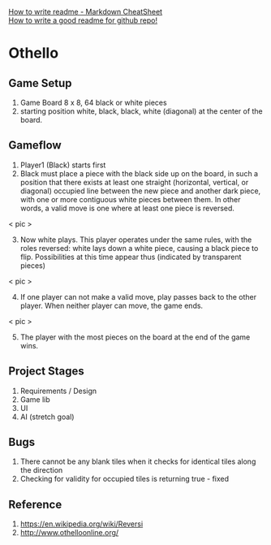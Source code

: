 [How to write readme - Markdown CheatSheet](https://github.com/adam-p/markdown-here/wiki/Markdown-Cheatsheet)  
[How to write a good readme for github repo!](https://gist.github.com/PurpleBooth/109311bb0361f32d87a2)

# Othello

## Game Setup

1. Game Board 8 x 8, 64 black or white pieces
2. starting position white, black, black, white (diagonal) at the center of the board.

## Gameflow

1. Player1 (Black) starts first
2. Black must place a piece with the black side up on the board, in such a position that there exists at least one straight (horizontal, vertical, or diagonal) occupied line between the new piece and another dark piece, with one or more contiguous white pieces between them.
In other words, a valid move is one where at least one piece is reversed.

< pic >

3. Now white plays. This player operates under the same rules, with the roles reversed: white lays down a white piece, causing a black piece to flip. Possibilities at this time appear thus (indicated by transparent pieces)

< pic >

4. If one player can not make a valid move, play passes back to the other player. When neither player can move, the game ends.

< pic >

5. The player with the most pieces on the board at the end of the game wins.

## Project Stages

1. Requirements / Design
2. Game lib
3. UI
4. AI (stretch goal)

## Bugs

1. There cannot be any blank tiles when it checks for identical tiles along the direction
2. Checking for validity for occupied tiles is returning true - fixed


## Reference
1. https://en.wikipedia.org/wiki/Reversi
2. http://www.othelloonline.org/

